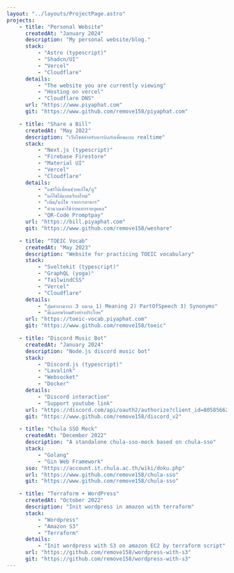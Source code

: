 ```yaml
---
layout: "../layouts/ProjectPage.astro"
projects:
    - title: "Personal Website"
      createdAt: "January 2024"
      description: "My personal website/blog."
      stack:
          - "Astro (typescript)"
          - "Shadcn/UI"
          - "Vercel"
          - "Cloudflare"
      details:
          - "The website you are currently viewing"
          - "Hosting on vercel"
          - "Cloudflare DNS"
      url: "https://www.piyaphat.com"
      git: "https://www.github.com/remove158/piyaphat.com"

    - title: "Share a Bill"
      createdAt: "May 2022"
      description: "เว็บไซต์สำหรับหารบิลกับเพื่อนแบบ realtime"
      stack:
          - "Next.js (typescript)"
          - "Firebase Firestore"
          - "Material UI"
          - "Vercel"
          - "Cloudflare"
      details:
          - "แชร์ให้เพื่อนช่วยแก้ไข/ดู"
          - "แก้ไขได้แบบเรียลไทม์"
          - "เพิ่ม/แก้ไข รายการอาหาร"
          - "คำนวณค่าใช้จ่ายแยกรายบุคคล"
          - "QR-Code Promptpay"
      url: "https://bill.piyaphat.com"
      git: "https://www.github.com/remove158/weshare"

    - title: "TOEIC Vocab"
      createdAt: "May 2023"
      description: "Website for practicing TOEIC vocabulary"
      stack:
          - "Sveltekit (typescript)"
          - "GraphQL (yoga)"
          - "TailwindCSS"
          - "Vercel"
          - "Cloudflare"
      details:
          - "สุ่มคำถามจาก 3 หมวด 1) Meaning 2) PartOfSpeech 3) Synonyms"
          - "มีเฉลยพร้อมตัวอย่างประโยค"
      url: "https://toeic-vocab.piyaphat.com"
      git: "https://www.github.com/remove158/toeic"

    - title: "Discord Music Bot"
      createdAt: "January 2024"
      description: "Node.js discord music bot"
      stack:
          - "Discord.js (typescript)"
          - "Lavalink"
          - "Websocket"
          - "Docker"
      details:
          - "Discord interaction"
          - "Support youtube link"
      url: "https://discord.com/api/oauth2/authorize?client_id=805856620026265610&permissions=3214336&scope=bot%20applications.commands"
      git: "https://www.github.com/remove158/discord_v2"

    - title: "Chula SSO Mock"
      createdAt: "December 2022"
      description: "A standalone chula-sso-mock based on chula-sso"
      stack:
          - "Golang"
          - "Gin Web Framework"
      sso: "https://account.it.chula.ac.th/wiki/doku.php"
      url: "https://www.github.com/remove158/chula-sso"
      git: "https://www.github.com/remove158/chula-sso"

    - title: "Terraform + WordPress"
      createdAt: "October 2022"
      description: "Init wordpress in amazon with terraform"
      stack:
          - "Wordpress"
          - "Amazon S3"
          - "Terraform"
      details:
          - "Init wordpress with S3 on amazon EC2 by terraform script"
      url: "https://github.com/remove158/wordpress-with-s3"
      git: "https://github.com/remove158/wordpress-with-s3"
---
```

